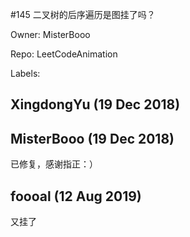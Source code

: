 #145 二叉树的后序遍历是图挂了吗？

Owner: MisterBooo

Repo: LeetCodeAnimation

Labels: 

## XingdongYu (19 Dec 2018)



## MisterBooo (19 Dec 2018)

已修复，感谢指正：）

## foooal (12 Aug 2019)

又挂了

